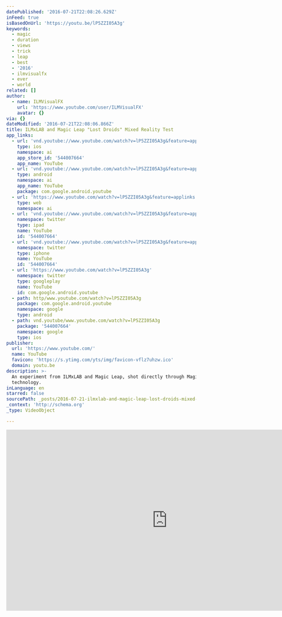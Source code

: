 ```yaml
---
datePublished: '2016-07-21T22:08:26.629Z'
inFeed: true
isBasedOnUrl: 'https://youtu.be/lP5ZZI05A3g'
keywords:
  - magic
  - duration
  - views
  - trick
  - leap
  - best
  - '2016'
  - ilmvisualfx
  - ever
  - world
related: []
author:
  - name: ILMVisualFX
    url: 'https://www.youtube.com/user/ILMVisualFX'
    avatar: {}
via: {}
dateModified: '2016-07-21T22:08:06.866Z'
title: ILMxLAB and Magic Leap "Lost Droids" Mixed Reality Test
app_links:
  - url: 'vnd.youtube://www.youtube.com/watch?v=lP5ZZI05A3g&feature=applinks'
    type: ios
    namespace: ai
    app_store_id: '544007664'
    app_name: YouTube
  - url: 'vnd.youtube://www.youtube.com/watch?v=lP5ZZI05A3g&feature=applinks'
    type: android
    namespace: ai
    app_name: YouTube
    package: com.google.android.youtube
  - url: 'https://www.youtube.com/watch?v=lP5ZZI05A3g&feature=applinks'
    type: web
    namespace: ai
  - url: 'vnd.youtube://www.youtube.com/watch?v=lP5ZZI05A3g&feature=applinks'
    namespace: twitter
    type: ipad
    name: YouTube
    id: '544007664'
  - url: 'vnd.youtube://www.youtube.com/watch?v=lP5ZZI05A3g&feature=applinks'
    namespace: twitter
    type: iphone
    name: YouTube
    id: '544007664'
  - url: 'https://www.youtube.com/watch?v=lP5ZZI05A3g'
    namespace: twitter
    type: googleplay
    name: YouTube
    id: com.google.android.youtube
  - path: http/www.youtube.com/watch?v=lP5ZZI05A3g
    package: com.google.android.youtube
    namespace: google
    type: android
  - path: vnd.youtube/www.youtube.com/watch?v=lP5ZZI05A3g
    package: '544007664'
    namespace: google
    type: ios
publisher:
  url: 'https://www.youtube.com/'
  name: YouTube
  favicon: 'https://s.ytimg.com/yts/img/favicon-vflz7uhzw.ico'
  domain: youtu.be
description: >-
  An experiment from ILMxLAB and Magic Leap, shot directly through Magic Leap
  technology.
inLanguage: en
starred: false
sourcePath: _posts/2016-07-21-ilmxlab-and-magic-leap-lost-droids-mixed-reality-test.md
_context: 'http://schema.org'
_type: VideoObject

---
```

<iframe src="https://cdn.embedly.com/widgets/media.html?src=https%3A%2F%2Fwww.youtube.com%2Fembed%2FlP5ZZI05A3g%3Ffeature%3Doembed&amp;url=http%3A%2F%2Fwww.youtube.com%2Fwatch%3Fv%3DlP5ZZI05A3g&amp;image=https%3A%2F%2Fi.ytimg.com%2Fvi%2FlP5ZZI05A3g%2Fhqdefault.jpg&amp;key=b7d04c9b404c499eba89ee7072e1c4f7&amp;type=text%2Fhtml&amp;schema=youtube" width="854" height="480" scrolling="no" frameborder="0" allowfullscreen="" style=""></iframe>